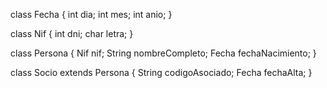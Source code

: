 class Fecha {
    int dia;
    int mes;
    int anio;
}

class Nif {
    int dni;
    char letra;
}

class Persona {
    Nif nif;
    String nombreCompleto;
    Fecha fechaNacimiento;
}

class Socio extends Persona {
    String codigoAsociado;
    Fecha fechaAlta;
}